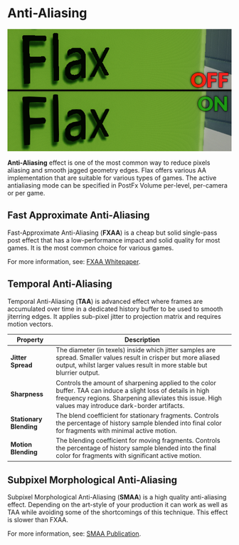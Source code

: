 # Anti-Aliasing

![Anti-Aliasing](media/anti-aliasing.png)

**Anti-Aliasing** effect is one of the most common way to reduce pixels aliasing and smooth jagged geometry edges. Flax offers various AA implementation that are suitable for various types of games. The active antialiasing mode can be specified in PostFx Volume per-level, per-camera or per game.

## Fast Approximate Anti-Aliasing

Fast-Approximate Anti-Aliasing (**FXAA**) is a cheap but solid single-pass post effect that has a low-performance impact and solid quality for most games. It is the most common choice for various games.

For more information, see: [FXAA Whitepaper](http://developer.download.nvidia.com/assets/gamedev/files/sdk/11/FXAA_WhitePaper.pdf).

## Temporal Anti-Aliasing

Temporal Anti-Aliasing (**TAA**) is advanced effect where frames are accumulated over time in a dedicated history buffer to be used to smooth jiterring edges. It applies sub-pixel jitter to projection matrix and requires motion vectors.

| Property | Description |
|--------|--------|
| **Jitter Spread** | The diameter (in texels) inside which jitter samples are spread. Smaller values result in crisper but more aliased output, whilst larger values result in more stable but blurrier output. |
| **Sharpness** | Controls the amount of sharpening applied to the color buffer. TAA can induce a slight loss of details in high frequency regions. Sharpening alleviates this issue. High values may introduce dark-border artifacts. |
| **Stationary Blending** | The blend coefficient for stationary fragments. Controls the percentage of history sample blended into final color for fragments with minimal active motion. |
| **Motion Blending** | The blending coefficient for moving fragments. Controls the percentage of history sample blended into the final color for fragments with significant active motion. |

## Subpixel Morphological Anti-Aliasing

Subpixel Morphological Anti-Aliasing (**SMAA**) is a high quality anti-aliasing effect. Depending on the art-style of your production it can work as well as TAA while avoiding some of the shortcomings of this technique. This effect is slower than FXAA.

For more information, see: [SMAA Publication](http://www.iryoku.com/smaa).
